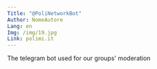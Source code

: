 ```yaml
---
Title: "@PoliNetworkBot"
Author: NomeAutore
Lang: en
Img: /img/19.jpg
Link: polimi.it
---
```

The telegram bot used for our groups' moderation
